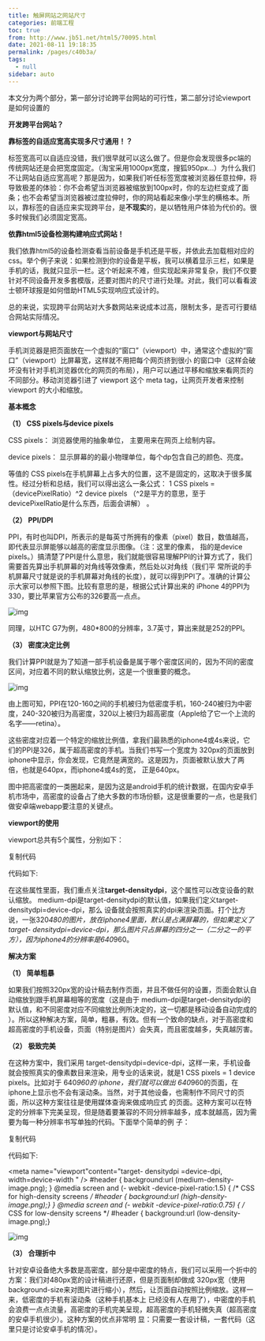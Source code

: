 ```yaml
---
title: 触屏网站之网站尺寸
categories: 前端工程
toc: true
from: http://www.jb51.net/html5/70095.html
date: 2021-08-11 19:18:35
permalink: /pages/c40b3a/
tags: 
  - null
sidebar: auto
---
```


本文分为两个部分，第一部分讨论跨平台网站的可行性，第二部分讨论viewport是如何设置的

**开发跨平台网站？**

**靠标签的自适应宽高实现多尺寸通用！？**

标签宽高可以自适应没错，我们很早就可以这么做了。但是你会发现很多pc端的传统网站还是会把宽度固定。（淘宝采用1000px宽度，搜狐950px...）为什么我们不让网站自适应宽高呢？那是因为，如果我们听任标签宽度被浏览器任意拉伸，将导致极差的体验：你不会希望当浏览器被缩放到100px时，你的左边栏变成了面条；也不会希望当浏览器被过度拉伸时，你的网站看起来像小学生的横格本。所以，靠标签的自适应来实现跨平台，是**不现实**的，是以牺牲用户体验为代价的。很多时候我们必须固定宽高。

**依靠html5设备检测构建响应式网站！**

我们依靠html5的设备检测查看当前设备是手机还是平板，并依此去加载相对应的css。举个例子来说：如果检测到你的设备是平板，我可以横着显示三栏，如果是手机的话，我就只显示一栏。这个听起来不难，但实现起来非常复杂，我们不仅要针对不同设备开发多套模版，还要对图片的尺寸进行处理。对此，我们可以看看波士顿环球报是如何借助HTML5实现响应式设计的。

总的来说，实现跨平台网站对大多数网站来说成本过高，限制太多，是否可行要结合网站实际情况。

**viewport与网站尺寸**

手机浏览器是把页面放在一个虚拟的“窗口”（viewport）中，通常这个虚拟的“窗口”（viewport）比屏幕宽，这样就不用把每个网页挤到很小 的窗口中（这样会破坏没有针对手机浏览器优化的网页的布局），用户可以通过平移和缩放来看网页的不同部分。移动浏览器引进了 viewport 这个 meta tag，让网页开发者来控制 viewport 的大小和缩放。

**基本概念**

**（1） CSS pixels与device pixels**

CSS pixels： 浏览器使用的抽象单位， 主要用来在网页上绘制内容。

device pixels： 显示屏幕的的最小物理单位，每个dp包含自己的颜色、亮度。

等值的 CSS pixels在手机屏幕上占多大的位置，这不是固定的，这取决于很多属性。经过分析和总结，我们可以得出这么一条公式： 1 CSS pixels = （devicePixelRatio）^2 device pixels （^2是平方的意思，至于 devicePixelRatio是什么东西，后面会讲解） 。

**（2） PPI/DPI**

PPI，有时也叫DPI，所表示的是每英寸所拥有的像素（pixel）数目，数值越高，即代表显示屏能够以越高的密度显示图像。（注：这里的像素， 指的是device pixels。）搞清楚了PPI是什么意思，我们就能很容易理解PPI的计算方式了，我们需要首先算出手机屏幕的对角线等效像素，然后处以对角线（我们平 常所说的手机屏幕尺寸就是说的手机屏幕对角线的长度），就可以得到PPI了。准确的计算公示大家可以参照下图。比较有意思的是，根据公式计算出来的 iPhone 4的PPI为330，要比苹果官方公布的326要高一点点。

![img](./screen-size/201301071147367.jpg)

同理，以HTC G7为例，480*800的分辨率，3.7英寸，算出来就是252的PPI。

**（3） 密度决定比例**

我们计算PPI就是为了知道一部手机设备是属于哪个密度区间的，因为不同的密度区间，对应着不同的默认缩放比例，这是一个很重要的概念。

![img](./screen-size/201301071147368.jpg)

由上图可知，PPI在120-160之间的手机被归为低密度手机，160-240被归为中密度，240-320被归为高密度，320以上被归为超高密度（Apple给了它一个上流的名字——retina）。

这些密度对应着一个特定的缩放比例值，拿我们最熟悉的iphone4或4s来说，它们的PPI是326，属于超高密度的手机。当我们书写一个宽度为 320px的页面放到iphone中显示，你会发现，它竟然是满宽的。这是因为，页面被默认放大了两倍，也就是640px，而iphone4或4s的宽， 正是640px。

图中把高密度的一类圈起来，是因为这是android手机的统计数据，在国内安卓手机市场中，高密度的设备占了绝大多数的市场份额，这是很重要的一点，也是我们做安卓端webapp要注意的关键点。

**viewport的使用**

viewport总共有5个属性，分别如下：



复制代码

代码如下:

<meta name="viewport" content=" height = [ pixel_value |device-height] , width = [ pixel_value |device-width ] , initial-scale = float_value , minimum-scale = float_value , maximum-scale = float_value , user-scalable =[yes | no] , target- densitydpi = [ dpi_value | device-dpi| high-dpi | medium-dpi | low-dpi] " />


在这些属性里面，我们重点关注**target-densitydpi**，这个属性可以改变设备的默认缩放。 medium-dpi是target-densitydpi的默认值，如果我们定义target-densitydpi=device-dpi，那么 设备就会按照真实的dpi来渲染页面。打个比方说，一张320*480的图片，放在iphone4里面，默认是占满屏幕的，但如果定义了target- densitydpi=device-dpi，那么图片只占屏幕的四分之一（二分之一的平方），因为iphone4的分辨率是640*960。

 

**解决方案**

**（1） 简单粗暴**

如果我们按照320px宽的设计稿去制作页面，并且不做任何的设置，页面会默认自动缩放到跟手机屏幕相等的宽度（这是由于 medium-dpi是target-densitydpi的默认值，和不同密度对应不同缩放比例所决定的，这一切都是移动设备自动完成的 ）。所以这种解决方案，简单，粗暴，有效。但有一个致命的缺点，对于高密度和超高密度的手机设备，页面（特别是图片）会失真，而且密度越多，失真越厉害。

**（2） 极致完美**

在这种方案中，我们采用 target-densitydpi=device-dpi，这样一来，手机设备就会按照真实的像素数目来渲染，用专业的话来说，就是1 CSS pixels = 1 device pixels。比如对于 640*960的 iphone，我们就可以做出 640*960的页面，在iphone上显示也不会有滚动条。当然，对于其他设备，也需制作不同尺寸的页面，所以这种方案往往是使用媒体查询来做成响应式 的页面。这种方案可以在特定的分辨率下完美呈现，但是随着要兼容的不同分辨率越多，成本就越高，因为需要为每一种分辨率书写单独的代码。下面举个简单的例 子：



复制代码

代码如下:

<meta name="viewport"content="target- densitydpi =device-dpi, width=device-width " /> #header { background:url (medium-density-image.png); } @media screen and (- webkit -device-pixel-ratio:1.5) { /* CSS for high-density screens */ #header { background:url (high-density-image.png);} } @media screen and (- webkit -device-pixel-ratio:0.75) { /* CSS for low-density screens */ #header { background:url (low-density-image.png);}

 

 

![img](screen-size/2013010711473610.jpg)

**（3） 合理折中**

针对安卓设备绝大多数是高密度，部分是中密度的特点，我们可以采用一个折中的方案：我们对480px宽的设计稿进行还原，但是页面制却做成 320px宽（使用background-size来对图片进行缩小），然后，让页面自动按照比例缩放。这样一来，低密度的手机有滚动条（这种手机基本上 已经没有人在用了），中密度的手机会浪费一点点流量，高密度的手机完美呈现，超高密度的手机轻微失真（超高密度的安卓手机很少）。这种方案的优点非常明 显：只需要一套设计稿，一套代码（这里只是讨论安卓手机的情况）。
